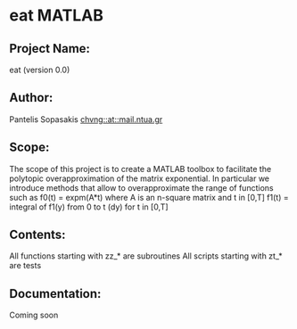 eat MATLAB
==========


Project Name:
-------------

eat (version 0.0)


Author:
-------

Pantelis Sopasakis <chvng::at::mail.ntua.gr>


Scope:
------

The scope of this project is to create a MATLAB toolbox to facilitate
the polytopic overapproximation of the matrix exponential. In particular
we introduce methods that allow to overapproximate the range of functions
such as 
  f0(t) = expm(A*t) where A is an n-square matrix and t in [0,T]
  f1(t) = integral of f1(y) from 0 to t (dy) for t in [0,T]


Contents:
---------

All functions starting with zz_* are subroutines
All scripts starting with zt_* are tests


Documentation:
--------------

Coming soon
